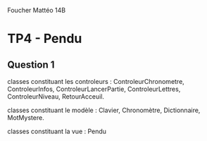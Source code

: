 Foucher Mattéo 14B

# TP4 - Pendu

## Question 1

classes constituant les controleurs : ControleurChronometre, ControleurInfos, ControleurLancerPartie, ControleurLettres, ControleurNiveau, RetourAcceuil.

classes constituant le modèle : Clavier, Chronomètre, Dictionnaire, MotMystere.

classes constituant la vue : Pendu